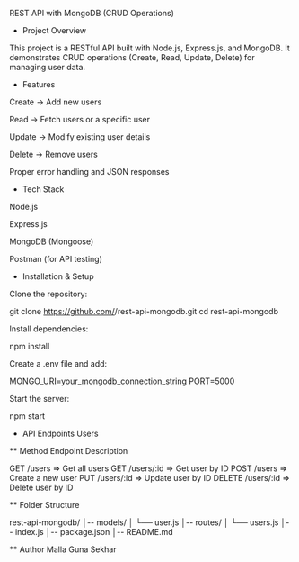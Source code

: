   REST API with MongoDB (CRUD Operations)    
	
  * Project Overview
 

This project is a RESTful API built with Node.js, Express.js, and MongoDB.
It demonstrates CRUD operations (Create, Read, Update, Delete) for managing user data.

  * Features

Create → Add new users

Read → Fetch users or a specific user

Update → Modify existing user details

Delete → Remove users

Proper error handling and JSON responses

* Tech Stack

Node.js

Express.js

MongoDB (Mongoose)

Postman (for API testing)

* Installation & Setup

Clone the repository:

git clone https://github.com/<your-username>/rest-api-mongodb.git
cd rest-api-mongodb


Install dependencies:

npm install

Create a .env file and add:

MONGO_URI=your_mongodb_connection_string
PORT=5000

Start the server:

npm start

* API Endpoints
  Users
  
** Method	Endpoint	Description

GET	/users					=> Get all users
GET	/users/:id			=> Get user by ID
POST	/users				=> Create a new user
PUT	/users/:id			=> Update user by ID
DELETE	/users/:id	=> Delete user by ID


** Folder Structure

rest-api-mongodb/
│-- models/
│   └── user.js
│-- routes/
│   └── users.js
│-- index.js
│-- package.json
│-- README.md

**  Author
	Malla Guna Sekhar
